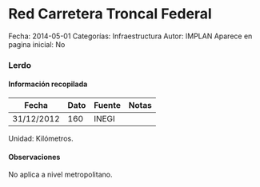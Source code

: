 Red Carretera Troncal Federal
=====

Fecha: 2014-05-01
Categorías: Infraestructura
Autor: IMPLAN
Aparece en pagina inicial: No

### Lerdo

#### Información recopilada

<table class="table table-hover table-bordered matriz">
  <thead>
    <tr><th>Fecha</th><th>Dato</th><th>Fuente</th><th>Notas</th></tr>
  </thead>
  <tbody>
    <tr><td class="centrado">31/12/2012</td><td class="derecha">160</td><td>INEGI</td><td></td></tr>
  </tbody>
</table>

Unidad: Kilómetros.

#### Observaciones

No aplica a nivel metropolitano.
